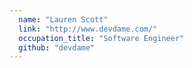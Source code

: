```yaml
---
  name: "Lauren Scott"
  link: "http://www.devdame.com/"
  occupation_title: "Software Engineer"
  github: "devdame"
---
```

